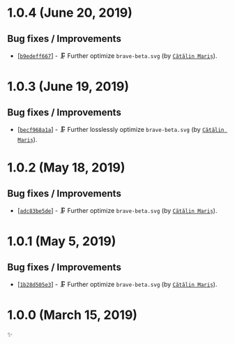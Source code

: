 # 1.0.4 (June 20, 2019)

## Bug fixes / Improvements

* [[`b9edeff667`](https://github.com/alrra/browser-logos/commit/b9edeff6676b50a3648dc1b44d645cea046cadf4)] - 🗜️ Further optimize `brave-beta.svg` (by [`Cătălin Mariș`](https://github.com/alrra)).


# 1.0.3 (June 19, 2019)

## Bug fixes / Improvements

* [[`becf968a1a`](https://github.com/alrra/browser-logos/commit/becf968a1a5e72d0c7de30aefb7c97c60100d420)] - 🗜️ Further losslessly optimize `brave-beta.svg` (by [`Cătălin Mariș`](https://github.com/alrra)).


# 1.0.2 (May 18, 2019)

## Bug fixes / Improvements

* [[`adc83be5de`](https://github.com/alrra/browser-logos/commit/adc83be5deff7826be1f184e13f5f362846fc52e)] - 🗜 Further optimize `brave-beta.svg` (by [`Cătălin Mariș`](https://github.com/alrra)).


# 1.0.1 (May 5, 2019)

## Bug fixes / Improvements

* [[`1b28d505e3`](https://github.com/alrra/browser-logos/commit/1b28d505e317ec82f73066af6f8154a6ee863e96)] - 🗜 Further optimize `brave-beta.svg` (by [`Cătălin Mariș`](https://github.com/alrra)).


# 1.0.0 (March 15, 2019)

✨
